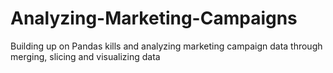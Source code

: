 # Analyzing-Marketing-Campaigns
Building up on Pandas kills and analyzing marketing campaign data through merging, slicing and visualizing data
